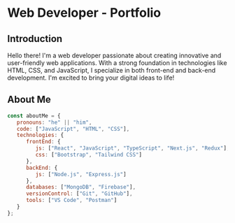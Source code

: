 # Web Developer - Portfolio

## Introduction

Hello there! I'm a web developer passionate about creating innovative and user-friendly web applications. With a strong foundation in technologies like HTML, CSS, and JavaScript, I specialize in both front-end and back-end development. I'm excited to bring your digital ideas to life!

## About Me

```javascript
const aboutMe = {
   pronouns: "he" || "him",
   code: ["JavaScript", "HTML", "CSS"],
   technologies: {
      frontEnd: {
         js: ["React", "JavaScript", "TypeScript", "Next.js", "Redux"],
         css: ["Bootstrap", "Tailwind CSS"]
      },
      backEnd: {
         js: ["Node.js", "Express.js"]
      },
      databases: ["MongoDB", "Firebase"],
      versionControl: ["Git", "GitHub"],
      tools: ["VS Code", "Postman"]
   }
};

